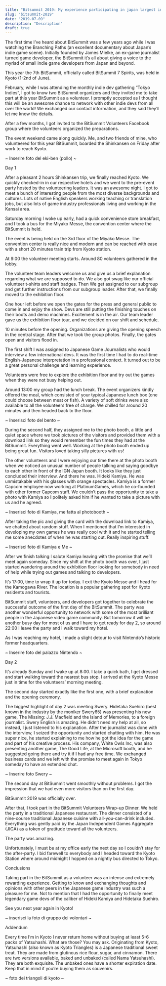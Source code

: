 ```yaml
---
title: "Bitsummit 2019: My experience participating in japan largest indie game show as a volunteer"
slug: "bitsummit-2019"
date: "2019-07-09"
description: "Description"
draft: true
---
```


The first time I’ve heard about BitSummit was a few years ago while I was watching the Branching Paths (an excellent documentary about Japan’s indie game scene). Initially founded by James Mielke, an ex-game journalist turned game developer, the BitSummit it’s all about giving a voice to the myriad of small indie game developers from Japan and beyond. 

This year the 7th BitSummit, officially called BitSummit 7 Spirits, was held in Kyoto (1-2nd of June).

February, while I was attending the monthly indie dev gathering “Tokyo Indies”, I got to know two BitSummit organizers and they invited me to take part at this year BitSummit as a volunteer. I promptly accepted as I thought this will be an awesome chance to network with other indie devs from all over the world! We exchanged our contact information, and they said they’ll let me know the details.

After a few months, I got invited to the BitSummit Volunteers Facebook group where the volunteers organized the preparations.

The event weekend came along quickly. Me, and two friends of mine, who volunteered for this year BitSummit, boarded the Shinkansen on Friday after work to reach Kyoto.

~ Inserire foto del eki-ben (pollo) ~

Day 1

After a pleasant 2 hours Shinkansen trip, we finally reached Kyoto. We quickly checked-in in our respective hotels and we went to the pre-event party hosted by the volunteering leaders. It was an awesome night. I got to meet a bunch of interesting people from the most diverse backgrounds and cultures. Lots of native English speakers working teaching or translation jobs, but also lots of game industry professionals living and working in the Kansai area. 

Saturday morning I woke up early, had a quick convenience store breakfast, and I took a bus for the Miyako Messe, the convention center where the BitSummit is held.

The event is being held on the 3rd floor of the Miyako Messe. The convention center is really nice and modern and can be reached with ease with a short 20 minutes train trip from Kyoto station.  

At 9:00 the volunteer meeting starts. Around 80 volunteers gathered in the lobby. 

The volunteer team leaders welcome us and give us a brief explanation regarding what we are supposed to do. We also got swag like our official volunteer t-shirts and staff badges. Then We get assigned to our subgroup and get further instructions from our subgroup leader.
After that, we finally moved to the exhibition floor.

One hour left before we open the gates for the press and general public to come in and enjoy the show. Devs are still putting the finishing touches on their boots and demo machines. Excitement is in the air. Our team leader gave us the exhibition floor tour, and we decided on our shift and schedule.

10 minutes before the opening. Organizations are giving the opening speech in the central stage. After that we took the group photos. Finally, the gates open and visitors flood in.

The first shift I was assigned to Japanese Game Journalists who would interview a few international devs. It was the first time I had to do real-time English-Japanese interpretation in a professional context. It turned out to be a great personal challenge and learning experience. 

Volunteers were free to explore the exhibition floor and try out the games when they were not busy helping out.

Around 13:00 my group had the lunch break. The event organizers kindly offered the meal, which consisted of your typical Japanese lunch box (one could choose between meat or fish). A variety of soft drinks were also available to all the volunteers free of charge. We chilled for around 20 minutes and then headed back to the floor.

~ Inserisci foto del bento ~

During the second half, they assigned me to the photo booth, a little and quiet space where we took pictures of the visitors and provided them with a download link so they would remember the fun times they had at the BitSummit. Everything went well. Working at the photo booth ended up being great fun. Visitors loved taking silly pictures with us!

The other volunteers and I were enjoying our time there at the photo booth when we noticed an unusual number of people talking and saying goodbye to each other in front of the IGN Japan booth. It looks like they just concluded their interview. And there he was. Hideki Kamiya. He was unmistakable with his glasses with orange spectacles. Kamiya is a former Capcom employee now working at PlatinumGames, which he co-founded with other former Capcom staff. We couldn’t pass the opportunity to take a photo with Kamiya so I politely asked him if he wanted to take a picture with us and he agreed. 

~ Inserisci foto di Kamiya, me fatta al photobooth ~

After taking the pic and giving the card with the download link to Kamiya, we chatted about random stuff. When I mentioned that I’m interested in developing my own games he was really cool with it and he started telling me some anecdotes of when he was starting out. Really inspiring stuff.

~ Inserisci foto di Kamiya e Me ~

After we finish talking I salute Kamiya leaving with the promise that we’ll meet again someday. Since my shift at the photo booth was over, I just started wandering around the exhibition floor looking for somebody in need of help while trying out games and talking to developers. 

It’s 17:00, time to wrap it up for today. I exit the Kyoto Messe and I head for the Kamogawa River. The location is a popular gathering spot for Kyoto residents and tourists.

BitSummit staff, volunteers, and developers got together to celebrate the successful outcome of the first day of the BitSummit. The party was another wonderful opportunity to network with some of the most brilliant people in the Japanese video game community. But tomorrow it will be another busy day for most of us and I have to get ready for day 2, so around 22:00 I leave the party and I walk toward my hotel.

As I was reaching my hotel, I made a slight detour to visit Nintendo’s historic former headquarters.

~ Inserire foto del palazzo Nintendo ~

Day 2

It’s already Sunday and I wake up at 8:00. I take a quick bath, I get dressed and start walking toward the nearest bus stop. I arrived at the Kyoto Messe just in time for the volunteers’ morning meeting.

The second day started exactly like the first one, with a brief explanation and the opening ceremony.

The biggest highlight of day 2 was meeting Swery. Hidetaka Suehiro (best known in the industry by the moniker Swery65) was presenting his new game, The Missing: J.J. Macfield and the Island of Memories, to a foreign journalist. Swery English is amazing. He didn’t need my help at all, so instead, I just listened to his explanation. After the journalist was done with the interview, I seized the opportunity and started chatting with him. He was super nice, he started explaining to me how he got the idea for the game and part of his creative process. His company, White Owls Inc, was also presenting another game, The Good Life, at the Microsoft booth, and he suggested going there and try it if I had any free time. We exchanged business cards and we left with the promise to meet again in Tokyo someday to have an extended chat. 

~ Inserire foto Swery ~

The second day at BitSummit went smoothly without problems. I got the impression that we had even more visitors than on the first day. 

BitSummit 2019 was officially over.

After that, I took part in the BitSummit Volunteers Wrap-up Dinner. We held the party in a traditional Japanese restaurant. The dinner consisted of a nine-course traditional Japanese cuisine with all-you-can-drink included. Everything was gently paid by the Japan Independent Games Aggregate (JIGA) as a token of gratitude toward all the volunteers. 

The party was amazing.

Unfortunately, I must be at my office early the next day so I couldn’t stay for the after-party. I bid farewell to everybody and I headed toward the Kyoto Station where around midnight I hopped on a nightly bus directed to Tokyo.

Conclusions

Taking part in the BitSummit as a volunteer was an intense and extremely rewarding experience. Getting to know and exchanging thoughts and opinions with other peers in the Japanese game industry was such a pleasure for me. Not to mention that I had the opportunity to finally meet legendary game devs of the caliber of Hideki Kamiya and Hidetaka Suehiro.

See you next year again in Kyoto!

~ inserisci la foto di gruppo dei volontari ~

Addendum

Every time I’m in Kyoto I never return home without buying at least 5-6 packs of Yatsuhashi. What are those? You may ask. Originating from Kyoto, Yatsuhashi (also known as Kyoto Triangles) is a Japanese traditional sweet treat. They are made from glutinous rice flour, sugar, and cinnamon. There are two versions available, baked and unbaked (called Nama Yatsuhashi). They are both exquisite. The unbaked ones have a shorter expiration date. Keep that in mind if you’re buying them as souvenirs.

~ foto dei triangoli di kyoto ~
